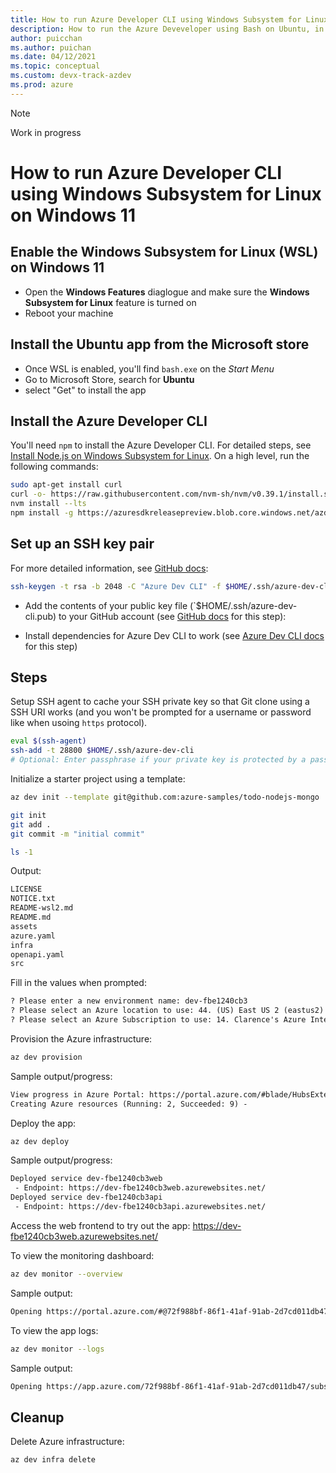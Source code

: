 ```yaml
---
title: How to run Azure Developer CLI using Windows Subsystem for Linux on Windows 11
description: How to run the Azure Deveveloper using Bash on Ubuntu, in Widows 11
author: puicchan
ms.author: puichan
ms.date: 04/12/2021
ms.topic: conceptual
ms.custom: devx-track-azdev
ms.prod: azure
---
```


> [!NOTE]
> Work in progress

# How to run Azure Developer CLI using Windows Subsystem for Linux on Windows 11

## Enable the Windows Subsystem for Linux (WSL) on Windows 11
- Open the **Windows Features** diaglogue and make sure the **Windows Subsystem for Linux** feature is turned on
- Reboot your machine

## Install the Ubuntu app from the Microsoft store
- Once WSL is enabled, you'll find `bash.exe` on the *Start Menu*
- Go to Microsoft Store, search for **Ubuntu**
- select "Get" to install the app

## Install the Azure Developer CLI

You'll need `npm` to install the Azure Developer CLI. For detailed steps, see [Install Node.js on Windows Subsystem for Linux](https://docs.microsoft.com/windows/dev-environment/javascript/nodejs-on-wsl). On a high level, run the following commands:

```bash
sudo apt-get install curl
curl -o- https://raw.githubusercontent.com/nvm-sh/nvm/v0.39.1/install.sh | bash
nvm install --lts
npm install -g https://azuresdkreleasepreview.blob.core.windows.net/azd/standalone/latest/azure-az-dev-cli-latest.tgz
```

## Set up an SSH key pair

For more detailed information, see [GitHub docs](https://docs.github.com/en/authentication/connecting-to-github-with-ssh/generating-a-new-ssh-key-and-adding-it-to-the-ssh-agent):

```sh
ssh-keygen -t rsa -b 2048 -C "Azure Dev CLI" -f $HOME/.ssh/azure-dev-cli
```

* Add the contents of your public key file (`$HOME/.ssh/azure-dev-cli.pub) to your GitHub account (see [GitHub docs](https://docs.github.com/en/authentication/connecting-to-github-with-ssh/adding-a-new-ssh-key-to-your-github-account) for this step):

* Install dependencies for Azure Dev CLI to work (see [Azure Dev CLI docs](https://github.com/Azure/azure-dev/wiki/How-to-install-the-new-Azure-Dev-CLI) for this step)

Steps
-----

Setup SSH agent to cache your SSH private key so that Git clone using a SSH URI works (and you won't be prompted for a username or password like when usoing `https` protocol).

```sh
eval $(ssh-agent)
ssh-add -t 28800 $HOME/.ssh/azure-dev-cli
# Optional: Enter passphrase if your private key is protected by a passphrase
```

Initialize a starter project using a template:

```sh
az dev init --template git@github.com:azure-samples/todo-nodejs-mongo

git init
git add .
git commit -m "initial commit"

ls -1
```

Output:

```sh
LICENSE
NOTICE.txt
README-wsl2.md
README.md
assets
azure.yaml
infra
openapi.yaml
src
```

Fill in the values when prompted:

```txt
? Please enter a new environment name: dev-fbe1240cb3
? Please select an Azure location to use: 44. (US) East US 2 (eastus2)
? Please select an Azure Subscription to use: 14. Clarence's Azure Internal Consumption (xxxxxx-xxxxx-xxxxx-xxxxxx-xxxxxxxxxx)
```

Provision the Azure infrastructure:

```sh
az dev provision
```

Sample output/progress:

```txt
View progress in Azure Portal: https://portal.azure.com/#blade/HubsExtension/DeploymentDetailsBlade/overview/id/%2Fsubscriptions%2Fxxxxxx-xxxxx-xxxxx-xxxxxx-xxxxxxxxxx%2Fproviders%2FMicrosoft.Resources%2Fdeployments%2Fdev-fbe1240cb3
Creating Azure resources (Running: 2, Succeeded: 9) -
```

Deploy the app:

```sh
az dev deploy
```

Sample output/progress:

```sh
Deployed service dev-fbe1240cb3web
 - Endpoint: https://dev-fbe1240cb3web.azurewebsites.net/
Deployed service dev-fbe1240cb3api
 - Endpoint: https://dev-fbe1240cb3api.azurewebsites.net/
```

Access the web frontend to try out the app: https://dev-fbe1240cb3web.azurewebsites.net/

To view the monitoring dashboard:

```sh
az dev monitor --overview
```

Sample output:

```txt
Opening https://portal.azure.com/#@72f988bf-86f1-41af-91ab-2d7cd011db47/dashboard/arm/subscriptions/xxxxxx-xxxxx-xxxxx-xxxxxx-xxxxxxxxxx/resourceGroups/dev-fbe1240cb3rg/providers/Microsoft.Portal/dashboards/dev-fbe1240cb3aidash in the default browser...
```

To view the app logs:

```sh
az dev monitor --logs
```

Sample output:

```txt
Opening https://app.azure.com/72f988bf-86f1-41af-91ab-2d7cd011db47/subscriptions/xxxxxx-xxxxx-xxxxx-xxxxxx-xxxxxxxxxx/resourceGroups/dev-fbe1240cb3rg/providers/Microsoft.Insights/components/dev-fbe1240cb3ai/logs in the default browser...
```

Cleanup
-------

Delete Azure infrastructure:

```sh
az dev infra delete
```
